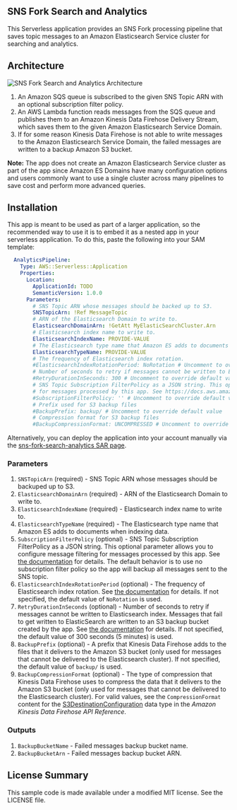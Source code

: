 ## SNS Fork Search and Analytics

This Serverless application provides an SNS Fork processing pipeline that saves topic messages to an Amazon Elasticsearch Service cluster for searching and analytics.

## Architecture

![SNS Fork Search and Analytics Architecture](https://github.com/aws-samples/aws-serverless-sns-fork-pattern/raw/master/search-analytics/images/search-analytics-architecture.png)

1. An Amazon SQS queue is subscribed to the given SNS Topic ARN with an optional subscription filter policy.
1. An AWS Lambda function reads messages from the SQS queue and publishes them to an Amazon Kinesis Data Firehose Delivery Stream, which saves them to the given Amazon Elasticsearch Service Domain.
1. If for some reason Kinesis Data Firehose is not able to write messages to the Amazon Elasticsearch Service Domain, the failed messages are written to a backup Amazon S3 bucket.

**Note:** The app does not create an Amazon Elasticsearch Service cluster as part of the app since Amazon ES Domains have many configuration options and users commonly want to use a single cluster across many pipelines to save cost and perform more advanced queries.

## Installation

This app is meant to be used as part of a larger application, so the recommended way to use it is to embed it as a nested app in your serverless application. To do this, paste the following into your SAM template:

```yaml
  AnalyticsPipeline:
    Type: AWS::Serverless::Application
    Properties:
      Location:
        ApplicationId: TODO
        SemanticVersion: 1.0.0
      Parameters:
        # SNS Topic ARN whose messages should be backed up to S3.
        SNSTopicArn: !Ref MessageTopic
        # ARN of the Elasticsearch Domain to write to.
        ElasticsearchDomainArn: !GetAtt MyElasticSearchCluster.Arn
        # Elasticsearch index name to write to.
        ElasticsearchIndexName: PROVIDE-VALUE
        # The Elasticsearch type name that Amazon ES adds to documents when indexing data.
        ElasticsearchTypeName: PROVIDE-VALUE
        # The frequency of Elasticsearch index rotation.
        #ElasticsearchIndexRotationPeriod: NoRotation # Uncomment to override default value
        # Number of seconds to retry if messages cannot be written to Elasticsearch index.
        #RetryDurationInSeconds: 300 # Uncomment to override default value
        # SNS Topic Subscription FilterPolicy as a JSON string. This optional parameter allows you to configure message filtering
        # for messages processed by this app. See https://docs.aws.amazon.com/sns/latest/dg/message-filtering.html for details.
        #SubscriptionFilterPolicy: '' # Uncomment to override default value
        # Prefix used for S3 backup files
        #BackupPrefix: backup/ # Uncomment to override default value
        # Compression format for S3 backup files
        #BackupCompressionFormat: UNCOMPRESSED # Uncomment to override default value
```

Alternatively, you can deploy the application into your account manually via the [sns-fork-search-analytics SAR page](TODO).

### Parameters

1. `SNSTopicArn` (required) - SNS Topic ARN whose messages should be backuped up to S3.
1. `ElasticsearchDomainArn` (required) - ARN of the Elasticsearch Domain to write to.
1. `ElasticsearchIndexName` (required) - Elasticsearch index name to write to.
1. `ElasticsearchTypeName` (required) - The Elasticsearch type name that Amazon ES adds to documents when indexing data.
1. `SubscriptionFilterPolicy` (optional) - SNS Topic Subscription FilterPolicy as a JSON string. This optional parameter allows you to configure message filtering for messages processed by this app. See [the documentation](https://docs.aws.amazon.com/sns/latest/dg/message-filtering.html) for details. The default behavior is to use no subscription filter policy so the app will backup all messages sent to the SNS topic.
1. `ElasticsearchIndexRotationPeriod` (optional) - The frequency of Elasticsearch index rotation. See [the documentation](https://docs.aws.amazon.com/firehose/latest/dev/basic-deliver.html#es-index-rotation) for details. If not specified, the default value of `NoRotation` is used.
1. `RetryDurationInSeconds` (optional) - Number of seconds to retry if messages cannot be written to Elasticsearch index. Messages that fail to get written to ElasticSearch are written to an S3 backup bucket created by the app. See [the documentation](https://docs.aws.amazon.com/firehose/latest/APIReference/API_ElasticsearchRetryOptions.html) for details. If not specified, the default value of 300 seconds (5 minutes) is used.
1. `BackupPrefix` (optional) - A prefix that Kinesis Data Firehose adds to the files that it delivers to the Amazon S3 bucket (only used for messages that cannot be delivered to the Elasticsearch cluster). If not specified, the default value of `backup/` is used.
1. `BackupCompressionFormat` (optional) - The type of compression that Kinesis Data Firehose uses to compress the data that it delivers to the Amazon S3 bucket (only used for messages that cannot be delivered to the Elasticsearch cluster). For valid values, see the `CompressionFormat` content for the [S3DestinationConfiguration](https://docs.aws.amazon.com/firehose/latest/APIReference/API_S3DestinationConfiguration.html) data type in the *Amazon Kinesis Data Firehose API Reference*.

### Outputs

1. `BackupBucketName` - Failed messages backup bucket name.
1. `BackupBucketArn` - Failed messages backup bucket ARN.

## License Summary

This sample code is made available under a modified MIT license. See the LICENSE file.